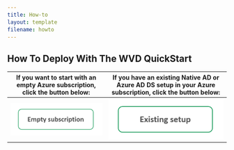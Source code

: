 ```yaml
---
title: How-to
layout: template
filename: howto
---
```


## <b>How To Deploy With The WVD QuickStart</b>

If you want to start with an empty Azure subscription, click the button below:    |  If you have an existing Native AD or Azure AD DS setup in your Azure subscription, click the button below:
:--------------------------------------------------------------------------------:|:--------------------------------------------------------------------------------:
<a href="howtoEmpty"><img src="images/emptyButton.PNG?raw=true"/></a>             |  <a href="howtoExisting"><img src="images/existingButton.PNG?raw=true"/></a>
